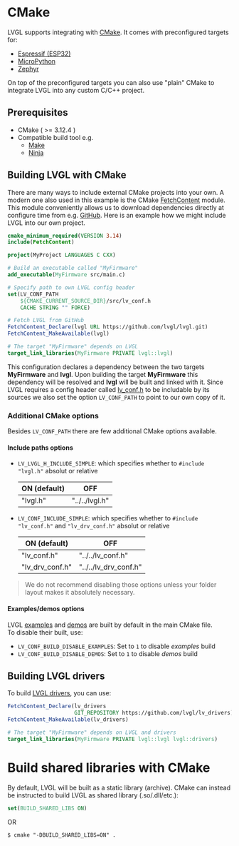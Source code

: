 
# CMake
LVGL supports integrating with [CMake](https://cmake.org/). It comes with preconfigured targets for:
- [Espressif (ESP32)](https://docs.espressif.com/projects/esp-idf/en/v3.3/get-started-cmake/index.html)
- [MicroPython](https://docs.micropython.org/en/v1.15/develop/cmodules.html)
- [Zephyr](https://docs.zephyrproject.org/latest/guides/zephyr_cmake_package.html)

On top of the preconfigured targets you can also use "plain" CMake to integrate LVGL into any custom C/C++ project.

## Prerequisites
- CMake ( >= 3.12.4 )
- Compatible build tool e.g.
  - [Make](https://www.gnu.org/software/make/)
  - [Ninja](https://ninja-build.org/)

## Building LVGL with CMake
There are many ways to include external CMake projects into your own. A modern one also used in this example is the CMake [FetchContent](https://cmake.org/cmake/help/latest/module/FetchContent.html) module. This module conveniently allows us to download dependencies directly at configure time from e.g. [GitHub](https://github.com/). Here is an example how we might include LVGL into our own project.

```cmake
cmake_minimum_required(VERSION 3.14)
include(FetchContent)

project(MyProject LANGUAGES C CXX)

# Build an executable called "MyFirmware"
add_executable(MyFirmware src/main.c)

# Specify path to own LVGL config header
set(LV_CONF_PATH
    ${CMAKE_CURRENT_SOURCE_DIR}/src/lv_conf.h
    CACHE STRING "" FORCE)

# Fetch LVGL from GitHub
FetchContent_Declare(lvgl URL https://github.com/lvgl/lvgl.git)
FetchContent_MakeAvailable(lvgl)

# The target "MyFirmware" depends on LVGL
target_link_libraries(MyFirmware PRIVATE lvgl::lvgl)
```

This configuration declares a dependency between the two targets **MyFirmware** and **lvgl**. Upon building the target **MyFirmware** this dependency will be resolved and **lvgl** will be built and linked with it. Since LVGL requires a config header called [lv_conf.h](https://github.com/lvgl/lvgl/blob/master/lv_conf_template.h) to be includable by its sources we also set the option `LV_CONF_PATH` to point to our own copy of it.

### Additional CMake options
Besides `LV_CONF_PATH` there are few additional CMake options available.

#### Include paths options

- `LV_LVGL_H_INCLUDE_SIMPLE`: which specifies whether to `#include "lvgl.h"` absolut or relative

    | ON (default) | OFF            |
    | ------------ | -------------- |
    | "lvgl.h"     | "../../lvgl.h" |

- `LV_CONF_INCLUDE_SIMPLE`: which specifies whether to `#include "lv_conf.h"` and `"lv_drv_conf.h"` absolut or relative

    | ON (default)    | OFF                   |
    | --------------- | --------------------- |
    | "lv_conf.h"     | "../../lv_conf.h"     |
    | "lv_drv_conf.h" | "../../lv_drv_conf.h" |

> We do not recommend disabling those options unless your folder layout makes it absolutely necessary.

#### Examples/demos options

LVGL [examples](https://docs.lvgl.io/master/examples.html) and [demos](https://github.com/lvgl/lvgl/demos) are built by default in the main CMake file.  
To disable their built, use:

- `LV_CONF_BUILD_DISABLE_EXAMPLES`: Set to `1` to disable _examples_ build
- `LV_CONF_BUILD_DISABLE_DEMOS`: Set to `1` to disable _demos_ build

## Building LVGL drivers

To build [LVGL drivers](https://github.com/lvgl/lv_drivers), you can use:

```cmake
FetchContent_Declare(lv_drivers
                     GIT_REPOSITORY https://github.com/lvgl/lv_drivers)
FetchContent_MakeAvailable(lv_drivers)

# The target "MyFirmware" depends on LVGL and drivers
target_link_libraries(MyFirmware PRIVATE lvgl::lvgl lvgl::drivers)
```

# Build shared libraries with CMake
By default, LVGL will be built as a static library (archive). CMake can instead be instructed to build LVGL as shared library (.so/.dll/etc.):
```cmake
set(BUILD_SHARED_LIBS ON)
```
OR
```
$ cmake "-DBUILD_SHARED_LIBS=ON" .
```
